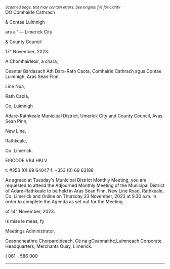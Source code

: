 *<small>Scanned page, text may contain errors. See original file for clarity</small>*  
OO Comhairle Cathrach

& Contae Luimnigh

ars a ‘
— Limerick City

& County Council

17" November, 2023.

A Chomhairleoir, a chara,

Ceantar Bardasach Ath Dara-Rath Caota,
Comhairie Cathrach agus Contae Luimnigh,
Aras Séan Finn,

Line Nua,

Rath Caola,

Co, Luimnigh

Adare-Rathkeale Municipal District,
Umerick City and County Council,
Avas Sean Pinn,

New Line,

Rathkeale,

Co. Limerick.

EIRCODE V94 HKLV

t: #353 (0) 69 64047
f: +353 (0) 69 63188

As agreed at Tuesday's Municipal District Monthly Meeting, you are requested to attend
the Adjourned Monthly Meeting of the Municipal District of Adare-Rathkeale to be held in
Aras Sean Finn, New Line Road, Rathkeale, Co. Limerick and Online on Thursday 23
November, 2023 at 9.30 a.m. in order to complete the Agenda as set out for the Meeting

of 14" November, 2023.

Is mise le meas,
fy

Meetings Administrator.

Ceanncheathru Chorpardideach, Cé na gCeannaithe,Luimneach
Corporate Headquarters, Merchants Quay, Limerick.

( 061 - 586 000

---
